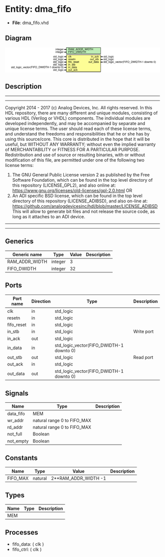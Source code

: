 # Entity: dma_fifo

- **File**: dma_fifo.vhd
## Diagram

![Diagram](dma_fifo.svg "Diagram")
## Description

***************************************************************************
***************************************************************************
Copyright 2014 - 2017 (c) Analog Devices, Inc. All rights reserved.
In this HDL repository, there are many different and unique modules, consisting
of various HDL (Verilog or VHDL) components. The individual modules are
developed independently, and may be accompanied by separate and unique license
terms.
The user should read each of these license terms, and understand the
freedoms and responsibilities that he or she has by using this source/core.
This core is distributed in the hope that it will be useful, but WITHOUT ANY
WARRANTY; without even the implied warranty of MERCHANTABILITY or FITNESS FOR
A PARTICULAR PURPOSE.
Redistribution and use of source or resulting binaries, with or without modification
of this file, are permitted under one of the following two license terms:
  1. The GNU General Public License version 2 as published by the
     Free Software Foundation, which can be found in the top level directory
     of this repository (LICENSE_GPL2), and also online at:
     <https://www.gnu.org/licenses/old-licenses/gpl-2.0.html>
OR
  2. An ADI specific BSD license, which can be found in the top level directory
     of this repository (LICENSE_ADIBSD), and also on-line at:
     https://github.com/analogdevicesinc/hdl/blob/master/LICENSE_ADIBSD
     This will allow to generate bit files and not release the source code,
     as long as it attaches to an ADI device.
***************************************************************************
***************************************************************************
## Generics

| Generic name   | Type    | Value | Description |
| -------------- | ------- | ----- | ----------- |
| RAM_ADDR_WIDTH | integer | 3     |             |
| FIFO_DWIDTH    | integer | 32    |             |
## Ports

| Port name  | Direction | Type                                     | Description |
| ---------- | --------- | ---------------------------------------- | ----------- |
| clk        | in        | std_logic                                |             |
| resetn     | in        | std_logic                                |             |
| fifo_reset | in        | std_logic                                |             |
| in_stb     | in        | std_logic                                | Write port  |
| in_ack     | out       | std_logic                                |             |
| in_data    | in        | std_logic_vector(FIFO_DWIDTH-1 downto 0) |             |
| out_stb    | out       | std_logic                                | Read port   |
| out_ack    | in        | std_logic                                |             |
| out_data   | out       | std_logic_vector(FIFO_DWIDTH-1 downto 0) |             |
## Signals

| Name       | Type                        | Description |
| ---------- | --------------------------- | ----------- |
| data_fifo  | MEM                         |             |
| wr_addr    | natural range 0 to FIFO_MAX |             |
| rd_addr    | natural range 0 to FIFO_MAX |             |
| not_full   | Boolean                     |             |
|  not_empty | Boolean                     |             |
## Constants

| Name     | Type    | Value                 | Description |
| -------- | ------- | --------------------- | ----------- |
| FIFO_MAX | natural |  2**RAM_ADDR_WIDTH -1 |             |
## Types

| Name | Type | Description |
| ---- | ---- | ----------- |
| MEM  |      |             |
## Processes
- fifo_data: ( clk )
- fifo_ctrl: ( clk )
